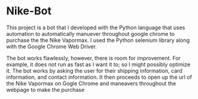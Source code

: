 # Nike-Bot

This project is a bot that I developed with the Python language that 
uses automation to automatically manuever throughout google chrome to 
purchase the the Nike Vapormax. I used the Python selenium library 
along with the Google Chrome Web Driver.

The bot works flawlessly, however, there is room for improvement. For example,
it does not run as fast as I want it to; so I might possibly optimize it. The bot 
works by asking the user for their shipping information, card information, 
and contact information. It then proceeds to open up the url of the Nike Vapormax
on Gogle Chrome and maneavers throughout the webpage to make the purchase
